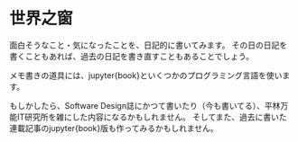 # 世界之窗

面白そうなこと・気になったことを、日記的に書いてみます。
その日の日記を書くこともあれば、過去の日記を書き直すこともあることでしょう。

メモ書きの道具には、jupyter{book}といくつかのプログラミング言語を使います。

もしかしたら、Software Design誌にかつて書いたり（今も書いてる）、平林万能IT研究所を雑にした内容になるかもしれません。
そしてまた、過去に書いた連載記事のjupyter{book}版も作ってみるかもしれません。

```{tableofcontents}
```
